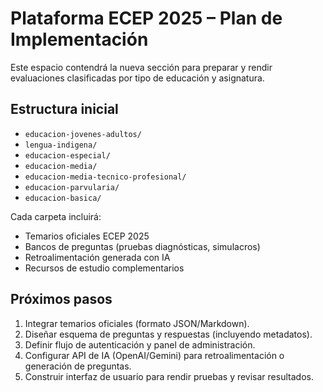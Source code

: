 # Plataforma ECEP 2025 – Plan de Implementación

Este espacio contendrá la nueva sección para preparar y rendir evaluaciones clasificadas por tipo de educación y asignatura.

## Estructura inicial

- `educacion-jovenes-adultos/`
- `lengua-indigena/`
- `educacion-especial/`
- `educacion-media/`
- `educacion-media-tecnico-profesional/`
- `educacion-parvularia/`
- `educacion-basica/`

Cada carpeta incluirá:
- Temarios oficiales ECEP 2025
- Bancos de preguntas (pruebas diagnósticas, simulacros)
- Retroalimentación generada con IA
- Recursos de estudio complementarios

## Próximos pasos

1. Integrar temarios oficiales (formato JSON/Markdown).
2. Diseñar esquema de preguntas y respuestas (incluyendo metadatos).
3. Definir flujo de autenticación y panel de administración.
4. Configurar API de IA (OpenAI/Gemini) para retroalimentación o generación de preguntas.
5. Construir interfaz de usuario para rendir pruebas y revisar resultados.
